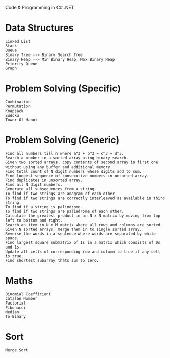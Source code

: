 Code & Programming in C# .NET

# Data Structures
    Linked List
    Stack
    Queue
    Binary Tree --> Binary Search Tree
    Binary Heap --> Min Binary Heap, Max Binary Heap
    Priority Queue
    Graph
# Problem Solving (Specific)
    Combination
    Permutation
    Knapsack
    Sudoku
    Tower Of Hanoi
# Problem Solving (Generic)
    Find all numbers till n where a^3 + b^3 = c^3 + d^3.
    Search a number in a sorted array using binary search.
    Given two sorted arrays, copy contents of second array in first one without using any buffer and additional memory.
    Find total count of N digit numbers whose digits add to sum.
    Find longest sequence of consecutive numbers in unsorted array.
    Find duplicates in unsorted array.
    Find all N digit numbers.
    Generate all subsequences from a string.
    To find if two strings are anagram of each other.
    To find if two strings are correctly interleaved as available in third string.
    To find if a string is palindrome.
    To find if two strings are palindrome of each other.
    Calculate the greatest product in an N x N matrix by moving from top left to bottom and right.
    Search an item in N x M matrix where all rows and columns are sorted.
    Given N sorted arrays, merge them in to single sorted array.
    Reverse the words in a sentence where words are separated by white space.
    Find largest square submatrix of 1s in a matrix which consists of 0s and 1s.
    Update all cells of corresponding row and column to true if any cell is true.
    Find shortest subarray thats sum to zero.
# Maths
    Binomial Coefficient
    Catalan Number
    Factorial
    Fibonacci
    Median
    To Binary
# Sort
    Merge Sort
